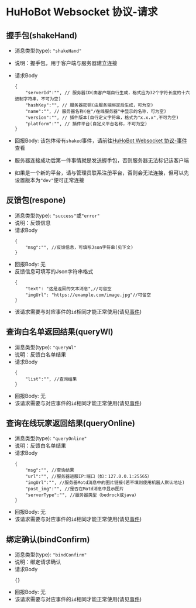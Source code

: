 # HuHoBot Websocket 协议-请求

## 握手包(shakeHand)
- 消息类型(type): `"shakeHand"`
- 说明：握手包，用于客户端与服务器建立连接
- 请求Body
    ```json5
    {
        "serverId":"", // 服务器ID(由客户端自行生成，格式应为32个字符长度的十六进制字符串，不可为空)
        "hashKey":"", // 服务器密钥(由服务端绑定后生成，可为空)
        "name":"", // 服务器名称(在"/在线服务器"中显示的名称，可为空)
        "version":"", // 插件版本(自行定义字符串，格式为"x.x.x",不可为空)
        "platform":"", // 插件平台(自定义平台名称，不可为空)
    }
    ```
- 回报Body: 该包体带有`shaked`事件，请前往[HuHoBot Websocket 协议-事件](events.md)查看

- 服务器连接成功后第一件事情就是发送握手包，否则服务器无法标记该客户端
- 如果是一个新的平台，请与管理员联系注册平台，否则会无法连接，但可以先设置版本为`"dev"`便可正常连接

## 反馈包(respone)
- 消息类型(type): `"success"`或`"error"`
- 说明：反馈信息
- 请求Body
    ```json5
    {
        "msg":"", //反馈信息，可填写Json字符串(见下文)
    }
    ```
- 回报Body: 无
- 反馈信息可填写的Json字符串格式
    ```json5
    {
        "text": "这是返回的文本消息",//可留空
        "imgUrl": "https://example.com/image.jpg"//可留空
    }
    ```
- 该请求需要与对应事件的`id`相同才能正常使用(请见[事件](events.md))

## 查询白名单返回结果(queryWl)
- 消息类型(type): `"queryWl"`
- 说明：反馈白名单结果
- 请求Body
    ```json5
    {
        "list":"", //查询结果
    }
    ```
- 回报Body: 无
- 该请求需要与对应事件的`id`相同才能正常使用(请见[事件](events.md))

## 查询在线玩家返回结果(queryOnline)
- 消息类型(type): `"queryOnline"`
- 说明：反馈白名单结果
- 请求Body
    ```json5
    {
        "msg":"", //查询结果
        "url":"", //服务器进服IP:端口（如：127.0.0.1:25565）
        "imgUrl":"", //服务器Motd消息中的图片链接(若不填则使用机器人默认地址)
        "post_img":"", //是否在Motd消息中显示图片
        "serverType":"", //服务器类型（bedrock或java）
    }
    ```
- 回报Body: 无
- 该请求需要与对应事件的`id`相同才能正常使用(请见[事件](events.md))

## 绑定确认(bindConfirm)
- 消息类型(type): `"bindConfirm"`
- 说明：绑定请求确认
- 请求Body
    ```json5
    {}
    ```
- 回报Body: 无
- 该请求需要与对应事件的`id`相同才能正常使用(请见[事件](events.md))
